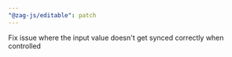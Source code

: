 ```yaml
---
"@zag-js/editable": patch
---
```


Fix issue where the input value doesn't get synced correctly when controlled
